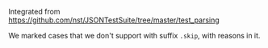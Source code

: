 Integrated from <https://github.com/nst/JSONTestSuite/tree/master/test_parsing>

We marked cases that we don't support with suffix `.skip`, with reasons in it.